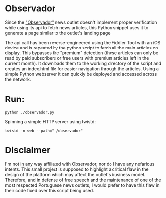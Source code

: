 # Observador

Since the ["Observador"](https://observador.pt/) news outlet doesn't implement proper verification while using its api to fetch news articles, this Python snippet uses it to generate a page similar to the outlet's landing page. 

The api call has been reverse-engineered using the Fiddler Tool with an iOS device and is repeated by the python script to fetch all the main articles on display. This bypasses the "premium" detection (these articles can only be read by paid subscribers or free users with premium articles left in the current month). It downloads them to the working directory of the script and creates an index.html file for easier navigation through the articles. Using a simple Python webserver it can quickly be deployed and accessed across the network.
# Run:
`python ./observador.py`

Spinning a simple HTTP server using twistd:

`twistd -n web --path="./observador"`

# Disclaimer
I'm not in any way affiliated with Observador, nor do I have any nefarious intents. This small project is supposed to highlight a critical flaw in the design of the platform which may affect the outlet's business model. Therefore, and in defense of free speech and the maintenance of one of the most respected Portuguese news outlets, I would prefer to have this flaw in their code fixed over this script being used. 

